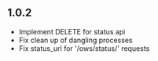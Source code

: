 ## 1.0.2

* Implement DELETE for status api
* Fix clean up of dangling processes
* Fix status\_url for '/ows/status/' requests

